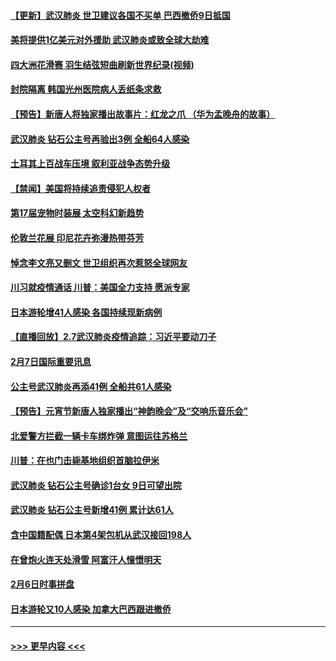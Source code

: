 #### [【更新】武汉肺炎 世卫建议各国不买单 巴西撤侨9日抵国](../pages/prog202/a102770740.md?t=02081511) 
#### [美将提供1亿美元对外援助 武汉肺炎或致全球大劫难](../pages/prog202/a102772361.md?t=02081511) 
#### [四大洲花滑赛 羽生结弦短曲刷新世界纪录(视频)](../pages/prog202/a102772341.md?t=02081511) 
#### [封院隔离 韩国光州医院病人丢纸条求救](../pages/prog202/a102772282.md?t=02081511) 
#### [【预告】新唐人将独家播出故事片：红龙之爪 （华为孟晚舟的故事）](../pages/prog202/a102767728.md?t=02081511) 
#### [武汉肺炎 钻石公主号再验出3例 全船64人感染](../pages/prog202/a102771726.md?t=02081511) 
#### [土耳其上百战车压境 叙利亚战争态势升级](../pages/prog202/a102772132.md?t=02081511) 
#### [【禁闻】美国将持续追责侵犯人权者](../pages/prog202/a102772042.md?t=02081511) 
#### [第17届宠物时装展 太空科幻新趋势](../pages/prog202/a102772033.md?t=02081511) 
#### [伦敦兰花展 印尼花卉弥漫热带芬芳](../pages/prog202/a102772026.md?t=02081511) 
#### [悼念李文亮又删文 世卫组织再次惹怒全球网友](../pages/prog202/a102771968.md?t=02081511) 
#### [川习就疫情通话 川普：美国全力支持 愿派专家](../pages/prog202/a102771930.md?t=02081511) 
#### [日本游轮增41人感染 各国持续现新病例](../pages/prog202/a102771912.md?t=02081511) 
#### [【直播回放】2.7武汉肺炎疫情追踪：习近平要动刀子](../pages/prog202/a102771649.md?t=02081511) 
#### [2月7日国际重要讯息](../pages/prog202/a102771747.md?t=02081511) 
#### [公主号武汉肺炎再添41例 全船共61人感染](../pages/prog202/a102771703.md?t=02081511) 
#### [【预告】元宵节新唐人独家播出“神韵晚会”及“交响乐音乐会”](../pages/prog202/a102767674.md?t=02081511) 
#### [北爱警方拦截一辆卡车绑炸弹 意图运往苏格兰](../pages/prog202/a102771609.md?t=02081511) 
#### [川普：在也门击毙基地组织首脑拉伊米](../pages/prog202/a102771528.md?t=02081511) 
#### [武汉肺炎 钻石公主号确诊1台女 9日可望出院](../pages/prog202/a102771518.md?t=02081511) 
#### [武汉肺炎 钻石公主号新增41例 累计达61人](../pages/prog202/a102771486.md?t=02081511) 
#### [含中国籍配偶 日本第4架包机从武汉接回198人](../pages/prog202/a102771472.md?t=02081511) 
#### [在曾炮火连天处滑雪 阿富汗人憧憬明天](../pages/prog202/a102771290.md?t=02081511) 
#### [2月6日时事拼盘](../pages/prog202/a102771225.md?t=02081511) 
#### [日本游轮又10人感染 加拿大巴西跟进撤侨](../pages/prog202/a102771084.md?t=02081511) 

----
#### [ >>> 更早内容 <<< ](../indexes/prog202-earlier.md)
